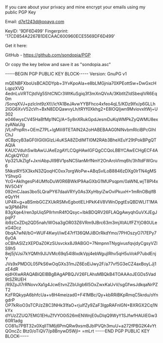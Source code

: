If you care about your privacy and mine encrypt your emails using my public PGP Key

Email: d7e1243d@opayq.com

KeyID: '9DF6D499'
Fingerprint: '17CD854A2267B1DECAAC600960ECE5569DF6D499'

Get it here:

GitHub - https://github.com/sondopia/PGP

Or copy the key below and save it as "sondopia.asc" 

-----BEGIN PGP PUBLIC KEY BLOCK-----
Version: GnuPG v1

mQENBFXboUsBCADDYpb+3YvKpoAIa+e8bLMGjnia70XPEottSw+DwGxcHLqpzXVQ
4ednLuVRTCjtdVg5ShtCNCr3WtKuSgiq3f3mXnQVxA/3KbtltZIdSbeqlVR6Eq0m
/SonqXVJ+pzIcInt9zXf//icYA1BeJAvwYYBFhco4xfeo4qL5/KDz9Ifx/p6GLLh
2lGG6XvV52cVh+BxN8DDQawvyLh/tRYf0Xkhg2+E8lOQIjwn9MviovxItWj+U302
e046wysCV45HaBfMp1NCj/A+5y8nXRukGpdJesmDuKqWMPkZyQWMU8exzyANaUlg
jVLnPnpRn+OEmZ7PL+lgMili9TETAlN2A2oHABEBAAG0NlNvbmRlciBPcGlhIChJ
dCBpcyB3aGF0IGl0IGlzLi4uKSA8ZDdlMTI0M2RAb3BheXEuY29tPokBPgQTAQIA
KAUCVduhSwIbAwUJAeEzgAYLCQgHAwIGFQgCCQoLBBYCAwECHgECF4AACgkQYOzl
Vp321JkZIgf+JxniAbpJIl9BV1psNC5IanMrfNmY2OnAroVlmq6h/3h1tdFWGru6
5NkstRY5X3kxN3ZQoqHC0xx7orgWoPw+ABqSvlLoB8846zDXg0lrTN4gMSYShvpG
YcG+AklhgesPi4UMfoDuW0R6BWkIP9AaGXbG1MUPsqpm/0aWNLwjT8Pl4xNV5O4Y
092mCJaas3bo5LQraPY67daaVRYy0As3XyHbyiZwOviPkuxH+1mRnOBqlfBeQyYH
UP4R+g+aBSmbGCZXUkRSMvEgbotlELHPkK4V8VWnOpgtEsQBDWLIT1MAw3jPM4PH
83gXqe4/ren3pUiq5PlIrhmR4fOQsyc+lbkBDQRV26FLAQgAwyqhGuVXJEgJpqP7
ib9zCxZDq2QD5nah/WOsa3gOR03Z6VRm9JBrc63m3mjXtAUfFZYjO80ULexG4Dcz
0bqA7wNI/bO+WUF4KwyI/iwE47rf136QMJiBOrRkdYmo/7PHOszyO7I7EPy76yOA
oCBhASlZzXEPDaZ0KzSUsvckx8J9ABGO+7NmpnnTNygivusfqvjdyCgsyVZlS9h5
8ej5jVJsi7kYQMh9JIJVMc69q54l8lxdkVpj4ebWgujIRhv5qH5uVokP7ubdEnjY
JVs9xPMDOL05PkS6wOqGXs31mJZ6EoEiJwy2F/a77vf5G3eCZ4axBoyLJj1zE4dR
ejdHXwARAQABiQElBBgBAgAPBQJV26FLAhsMBQkB4TOAAAoJEGDs5Vad9tSZRUEH
/R9ZpJI7rRNovvXa1g4JcwEtvnZZbUigb6l5OxZwxKaUvV/sgGfwsJdkqaNrPZT2
KzFRQkypA6bhfcUa+v8H4meizad0+F41MBc/Qy+kbRRiBKpRmqC5krdu/oYngdrP
OP7kRioO3sTCPJzZ8C3NHk31faO+rjuIfZy9ZaF3lgpRAFnlGN+BXRGX2Cq1NkYx
dYUzZZUQ7EMG1EHuZfVYO0i526mENWnjE0uDIqQ9WyY1SJfwfHAUiEGw360R1adg
CO81u7PBT32x0XqIlTM6j6PmQRw9xsmBJblPVQh3muU+a272fPBG2K4vYtQOncZc
Btz0/oTiQV7/p8BnywD5WjI=
=mLrt
-----END PGP PUBLIC KEY BLOCK-----
